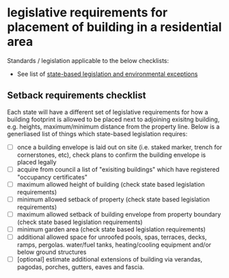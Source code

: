 # legislative requirements for placement of building in a residential area

Standards / legislation applicable to the below checklists:
  * See list of [state-based legislation and environmental exceptions](https://github.com/earthsteading/earthship/blob/master/checklist_state-legislation-exceptions.md)

## Setback requirements checklist
Each state will have a different set of legislative requirements for how a building footprint is allowed to be placed next to adjoining exisitng building, e.g. heights, maximum/minimum distance from the property line.  Below is a generliased list of things which state-based legislation requires:

  - [ ] once a building envelope is laid out on site (i.e. staked marker, trench for cornerstones, etc), check plans to confirm the building envelope is placed legally 
  - [ ] acquire from council a list of "exisiting buildings" which have registered "occupancy certificates"
  - [ ] maximum allowed height of building (check state based legislation requirements)
  - [ ] minimum allowed setback of property (check state based legislation requirements)
  - [ ] maximum allowed setback of building envelope from property boundary (check state based legislation requirements)
  - [ ] minimum garden area (check state based legislation requirements)
  - [ ] additional allowed space for unroofed pools, spas, terraces, decks, ramps, pergolas. water/fuel tanks, heating/cooling equipment and/or below ground structures
  - [ ] [optional] estimate additional extensions of building via verandas, pagodas, porches, gutters, eaves and fascia.
